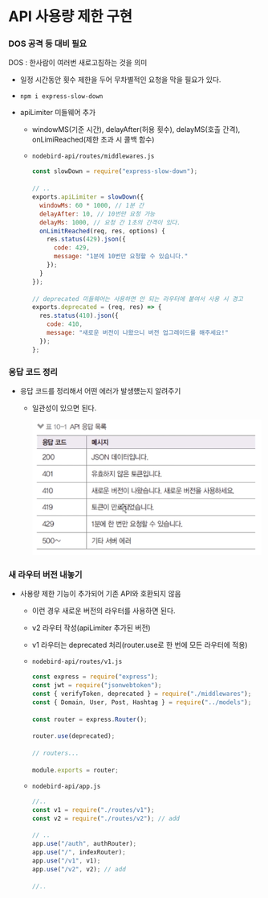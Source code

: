 ﻿# API 사용량 제한 구현

### DOS 공격 등 대비 필요

DOS : 한사람이 여러번 새로고침하는 것을 의미

- 일정 시간동안 횟수 제한을 두어 무차별적인 요청을 막을 필요가 있다.
- `npm i express-slow-down`
- apiLimiter 미들웨어 추가

  - windowMS(기준 시간), delayAfter(허용 횟수), delayMS(호출 간격), onLimiReached(제한 초과 시 콜백 함수)
  - `nodebird-api/routes/middlewares.js`

    ```jsx
    const slowDown = require("express-slow-down");

    // ..
    exports.apiLimiter = slowDown({
      windowMs: 60 * 1000, // 1분 간
      delayAfter: 10, // 10번만 요청 가능
      delayMs: 1000, // 요청 간 1초의 간격이 있다.
      onLimitReached(req, res, options) {
        res.status(429).json({
          code: 429,
          message: "1분에 10번만 요청할 수 있습니다."
        });
      }
    });

    // deprecated 미들웨어는 사용하면 안 되는 라우터에 붙여서 사용 시 경고
    exports.deprecated = (req, res) => {
      res.status(410).json({
        code: 410,
        message: "새로운 버전이 나왔으니 버전 업그레이드를 해주세요!"
      });
    };
    ```

### 응답 코드 정리

- 응답 코드를 정리해서 어떤 에러가 발생헀는지 알려주기

  - 일관성이 있으면 된다.

    ![](../img/210614-1.png)

### 새 라우터 버전 내놓기

- 사용량 제한 기능이 추가되어 기존 API와 호환되지 않음

  - 이런 경우 새로운 버전의 라우터를 사용하면 된다.
  - v2 라우터 작성(apiLimiter 추가된 버전)
  - v1 라우터는 deprecated 처리(router.use로 한 번에 모든 라우터에 적용)
  - `nodebird-api/routes/v1.js`

    ```jsx
    const express = require("express");
    const jwt = require("jsonwebtoken");
    const { verifyToken, deprecated } = require("./middlewares");
    const { Domain, User, Post, Hashtag } = require("../models");

    const router = express.Router();

    router.use(deprecated);

    // routers...

    module.exports = router;
    ```

  - `nodebird-api/app.js`

    ```jsx
    //..
    const v1 = require("./routes/v1");
    const v2 = require("./routes/v2"); // add

    // ..
    app.use("/auth", authRouter);
    app.use("/", indexRouter);
    app.use("/v1", v1);
    app.use("/v2", v2); // add

    //..
    ```

